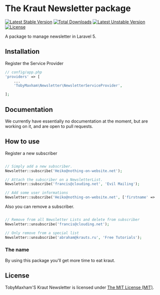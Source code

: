 # The Kraut Newsletter package

[![Latest Stable Version](https://poser.pugx.org/TobyMaxham/kraut-newsletter/v/stable.svg)](https://packagist.org/packages/TobyMaxham/kraut-newsletter)
[![Total Downloads](https://poser.pugx.org/TobyMaxham/kraut-newsletter/downloads.svg)](https://packagist.org/packages/TobyMaxham/kraut-newsletter)
[![Latest Unstable Version](https://poser.pugx.org/TobyMaxham/kraut-newsletter/v/unstable.svg)](https://packagist.org/packages/TobyMaxham/kraut-newsletter)
[![License](https://poser.pugx.org/TobyMaxham/kraut-newsletter/license.svg)](https://packagist.org/packages/TobyMaxham/kraut-newsletter)

A package to manage newsletter in Laravel 5.

## Installation

Register the Service Provider
```php
// config/app.php
'providers' => [
    ...
    'TobyMaxham\Newsletter\NewsletterServiceProvider',

];
```

## Documentation

We currently have essentially no documentation at the moment, but are working on it, and are open to pull requests.


## How to use

Register a new subscriber
```php

// Simply add a new subscriber.
Newsletter::subscribe('Heiko@nothing-on-website.net');

// Attach the subscriber on a NewsletterList.
Newsletter::subscribe('francis@clouding.net', 'Evil Mailing');

// Add some user informations
Newsletter::subscribe('Heiko@nothing-on-website.net', ['firstname' => 'Heiko'], 'The Simple List');
```

Also you can remove a subscriber.
```php

// Remove from all Newsletter Lists and delete from subscriber
Newsletter::unsubscribe('francis@clouding.net');

// Only remove from a special list
Newsletter::unsubscribe('abraham@krauts.ru', 'Free Tutorials');
```


### The name

By using this package you'll get more time to eat kraut.


## License

TobyMaxham'S Kraut Newsletter is licensed under [The MIT License (MIT)](LICENSE).